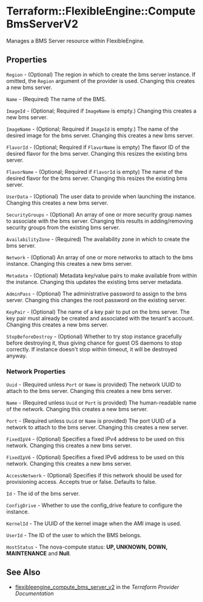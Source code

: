 # Terraform::FlexibleEngine::ComputeBmsServerV2

Manages a BMS Server resource within FlexibleEngine.

## Properties

`Region` - (Optional) The region in which to create the bms server instance. If
omitted, the `Region` argument of the provider is used. Changing this
creates a new bms server.

`Name` - (Required) The name of the BMS.

`ImageId` - (Optional; Required if `ImageName` is empty.) Changing this creates a new bms server.

`ImageName` - (Optional; Required if `ImageId` is empty.) The name of the
desired image for the bms server. Changing this creates a new bms server.

`FlavorId` - (Optional; Required if `FlavorName` is empty) The flavor ID of
the desired flavor for the bms server. Changing this resizes the existing bms server.

`FlavorName` - (Optional; Required if `FlavorId` is empty) The name of the
desired flavor for the bms server. Changing this resizes the existing bms server.

`UserData` - (Optional) The user data to provide when launching the instance.
Changing this creates a new bms server.

`SecurityGroups` - (Optional) An array of one or more security group names
to associate with the bms server. Changing this results in adding/removing
security groups from the existing bms server.

`AvailabilityZone` - (Required) The availability zone in which to create
the bms server.

`Network` - (Optional) An array of one or more networks to attach to the
bms instance. Changing this creates a new bms server.

`Metadata` - (Optional) Metadata key/value pairs to make available from
within the instance. Changing this updates the existing bms server metadata.

`AdminPass` - (Optional) The administrative password to assign to the bms server.
Changing this changes the root password on the existing server.

`KeyPair` - (Optional) The name of a key pair to put on the bms server. The key
pair must already be created and associated with the tenant's account.
Changing this creates a new bms server.

`StopBeforeDestroy` - (Optional) Whether to try stop instance gracefully
before destroying it, thus giving chance for guest OS daemons to stop correctly.
If instance doesn't stop within timeout, it will be destroyed anyway.

### Network Properties

`Uuid` - (Required unless `Port`  or `Name` is provided) The network UUID to
attach to the bms server. Changing this creates a new bms server.

`Name` - (Required unless `Uuid` or `Port` is provided) The human-readable
name of the network. Changing this creates a new bms server.

`Port` - (Required unless `Uuid` or `Name` is provided) The port UUID of a
network to attach to the bms server. Changing this creates a new server.

`FixedIpV4` - (Optional) Specifies a fixed IPv4 address to be used on this
network. Changing this creates a new bms server.

`FixedIpV6` - (Optional) Specifies a fixed IPv6 address to be used on this
network. Changing this creates a new bms server.

`AccessNetwork` - (Optional) Specifies if this network should be used for
provisioning access. Accepts true or false. Defaults to false.

`Id` - The id of the bms server.

`ConfigDrive` - Whether to use the config_drive feature to configure the instance.

`KernelId` - The UUID of the kernel image when the AMI image is used.

`UserId` - The ID of the user to which the BMS belongs.

`HostStatus` - The nova-compute status: **UP, UNKNOWN, DOWN, MAINTENANCE** and **Null**.


## See Also

* [flexibleengine_compute_bms_server_v2](https://www.terraform.io/docs/providers/flexibleengine/r/compute_bms_server_v2.html) in the _Terraform Provider Documentation_